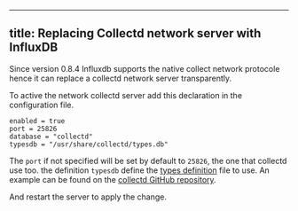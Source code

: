 
---
title: Replacing Collectd network server with InfluxDB
---

Since version 0.8.4 Influxdb supports the native collect network protocole hence it can replace a collectd network server transparently.

To active the network collectd server add this declaration in the configuration file.
```[input_plugins.collectd]
enabled = true
port = 25826
database = "collectd"
typesdb = "/usr/share/collectd/types.db"
```

The ```port``` if not specified will be set by default to ```25826```, the one that collectd use too.
the definition ```typesdb``` define the [types definition](https://collectd.org/documentation/manpages/types.db.5.shtml) file to use. An example can be found on the [collectd GitHub repository](https://github.com/collectd/collectd/blob/master/src/types.db).

And restart the server to apply the change.
